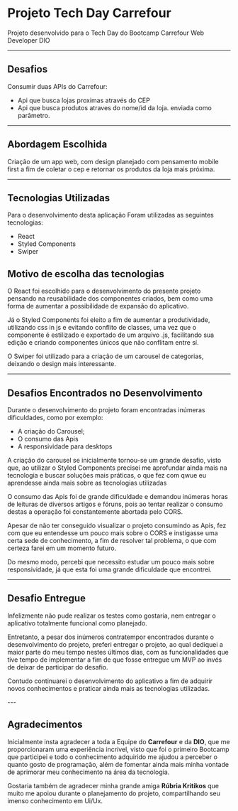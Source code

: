<h1>Projeto Tech Day Carrefour</h1>
<p>Projeto desenvolvido para o Tech Day do Bootcamp Carrefour Web Developer DIO</p>

----
<h2>Desafios</h2>
<p>Consumir duas APIs do Carrefour:</p>
<ul>
<li>Api que busca lojas proximas através do CEP</li>
<li>Api que busca produtos atraves do nome/id da loja. enviada como parâmetro.</li>
</ul>

----
<h2>Abordagem Escolhida</h2>
<p>Criação de um app web, com design planejado com pensamento mobile first a fim de coletar o cep e retornar os produtos da loja mais próxima.</p>

---
<h2>Tecnologias Utilizadas</h2>
<p>Para o desenvolvimento desta aplicação Foram utilizadas as seguintes tecnologias:</p>
<ul>
<li>React</li>
<li>Styled Components</li>
<li>Swiper</li>
</ul>

<h2>Motivo de escolha das tecnologias</h2>
<p>O React foi escolhido para o desenvolvimento do presente projeto pensando na reusabilidade dos componentes criados, bem como uma forma de aumentar a possibilidade de expansão do aplicativo.</p>
<p>Já o Styled Components foi eleito a fim de aumentar a produtividade, utilizando css in js e evitando conflito de classes, uma vez que o componente é estilizado e exportado de um arquivo .js, facilitando sua edição e criando componentes únicos que não conflitam entre sí.</p>
<p>O Swiper foi utilizado para a criação de um carousel de categorias, deixando o design mais interessante.</p>

---

<h2>Desafios Encontrados no Desenvolvimento</h2>
<p>Durante o desenvolvimento do projeto foram encontradas inúmeras dificuldades, como por exemplo:</p>
<ul>
<li>A criação do Carousel;</li>
<li>O consumo das Apis</li>
<li>A responsividade para desktops</li>
</ul>

<p>A criação do carousel se inicialmente tornou-se um grande desafio, visto que, ao utilizar o Styled Components precisei me aprofundar ainda mais na tecnologia e buscar soluções mais práticas, o que fez com qwue eu aprendesse ainda mais sobre as tecnologias utilizadas</p>
<p>O consumo das Apis foi de grande dificuldade e demandou inúmeras horas de leituras de diversos artigos e fóruns, pois ao tentar realizar o consumo destas a operação foi constantemente abortada pelo CORS.</p>
<p>Apesar de não ter conseguido visualizar o projeto consumindo as Apis, fez com que eu entendesse um pouco mais sobre o CORS e instigasse uma certa sede de conhecimento, a fim de resolver tal problema, o que com certeza farei em um momento futuro.</p>
<p>Do mesmo modo, percebi que necessito estudar um pouco mais sobre responsividade, já que esta foi uma grande dificuldade que encontrei.</p>

---
<h2>Desafio Entregue</h2>
<p>Infelizmente não pude realizar os testes como gostaria, nem entregar o aplicativo totalmente funcional como planejado.</p>
<p>Entretanto, a pesar dos inúmeros contratempor encontrados durante o desenvolvimento do projeto, preferi entregar o projeto, ao qual dediquei a maior parte do meu tempo nestes últimos dias, com as funcionalidades que tive tempo de implementar a fim de que fosse entregue um MVP ao invés de deixar de participar do desafio.</p>
<p>Contudo continuarei o desenvolvimento do aplicativo a fim de adquirir novos conhecimentos e praticar ainda mais as tecnologias utilizadas.</p>
---
<h2>Agradecimentos</h2>
<p>Inicialmente insta agradecer a toda a Equipe do <strong>Carrefour</strong> e da <strong>DIO</strong>, que me proporcionaram uma experiência incrível, visto que foi o primeiro Bootcamp que participei e todo o conhecimento adquirido me ajudou a perceber o quanto gosto de programação, além de fomentar ainda mais minha vontade de aprimorar meu conhecimento na área da tecnologia.</p>
<p>Gostaria também de agradecer minha grande amiga <strong>Rúbria Kritikos</strong> que muito me apoiou durante o planejamento do projeto, compartilhando seu imenso conhecimento em Ui/Ux.</p>



